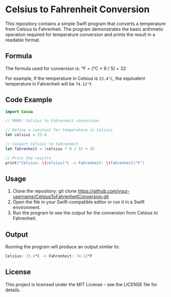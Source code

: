 # Celsius to Fahrenheit Conversion

This repository contains a simple Swift program that converts a temperature from Celsius to Fahrenheit. The program demonstrates the basic arithmetic operation required for temperature conversion and prints the result in a readable format.

## Formula

The formula used for conversion is:
°F = (°C × 9 / 5) + 32

For example, if the temperature in Celsius is `23.4°C`, the equivalent temperature in Fahrenheit will be `74.12°F`.

## Code Example

```swift
import Cocoa

// MARK: Celsius to Fahrenheit conversion

// Define a constant for temperature in Celsius
let celsius = 23.4

// Convert Celsius to Fahrenheit
let fahrenheit = (celsius * 9 / 5) + 32

// Print the results
print("Celsius: \(celsius)°C -> Fahrenheit: \(fahrenheit)°F")
```
## Usage
1. Clone the repository: git clone https://github.com/your-username/CelsiusToFahrenheitConversion.git
2. Open the file in your Swift-compatible editor or run it in a Swift environment.
3. Run the program to see the output for the conversion from Celsius to Fahrenheit.

## Output

Running the program will produce an output similar to:
```swift
Celsius: 23.4°C -> Fahrenheit: 74.12°F
```
## License

This project is licensed under the MIT License - see the LICENSE file for details.
